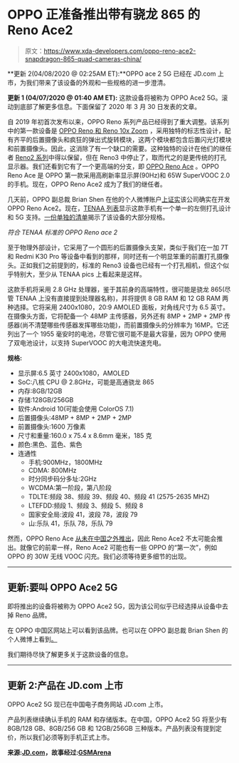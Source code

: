 # OPPO 正准备推出带有骁龙 865 的 Reno Ace2

> 原文：<https://www.xda-developers.com/oppo-reno-ace2-snapdragon-865-quad-cameras-china/>

**更新 2(04/08/2020 @ 02:25AM ET):**OPPO ace 2 5G 已经在 JD.com 上市，为我们带来了该设备的外观和一些规格的进一步澄清。

**更新 1 (04/07/2020 @ 01:40 AM ET):** 这款设备将被称为 OPPO Ace2 5G。滚动到底部了解更多信息。下面保留了 2020 年 3 月 30 日发表的文章。

自 2019 年初首次发布以来，OPPO Reno 系列产品已经得到了重大调整。该系列中的第一款设备是 [OPPO Reno 和 Reno 10x Zoom](https://www.xda-developers.com/oppo-reno-10x-zoom-launch/) ，采用独特的标志性设计，配有齐平的后置摄像头和疯狂的弹出式旋转模块，这两个模块都包含后置闪光灯模块和前置摄像头。因此，这消除了有一个缺口的需要。这种独特的设计在他们的继任者 [Reno2 系列](https://www.xda-developers.com/oppo-reno2-48mp-quad-cameras-india-reno2z-reno2f/)中得以保留，但在 Reno3 中停止了，取而代之的是更传统的打孔显示器。我们还看到它有了一个更高端的分支，即 [OPPO Reno Ace](https://www.xda-developers.com/oppo-reno-ace-65w-supervooc-special-gundam-edition-china-launch/) 。OPPO Reno Ace 是 OPPO 第一款采用高刷新率显示屏(90Hz)和 65W SuperVOOC 2.0 的手机。现在，OPPO Reno Ace2 成为了我们的继任者。

几天前，OPPO 副总裁 Brian Shen 在他的个人微博账户[上证实](https://www.weibo.com/6561912289/IAcOynMa1)该公司确实在开发 OPPO Reno Ace2。现在，[TENAA 列表](http://www.tenaa.com.cn/WSFW/LicenceShow.aspx?code=gLydvIHfWhGwjnVKrA4poJg%2bglL7Yvt2EE4ejhgck68e4tBWPLt%2bU0HDr%2fOdiZtl)显示这款手机有一个单一的左侧打孔设计和 5G 支持。[一份单独的清单](http://shouji.tenaa.com.cn/mobile/MobileDetail.aspx?code=UondHOG6P1zsN3goHv2pEUJiYF5yFDan)揭示了该设备的大部分规格。

*符合 TENAA 标准的 OPPO Reno ace 2*

至于物理外部设计，它采用了一个圆形的后置摄像头支架，类似于我们在一加 7T 和 Redmi K30 Pro 等设备中看到的那样，同时还有一个明显笨重的前置打孔摄像头。正如我们之前提到的，标准的 Reno3 设备也已经有一个打孔相机，但这个似乎特别大，至少从 TENAA pics 上看起来是这样。

这款手机将采用 2.8 GHz 处理器，鉴于其前身的高端特性，很可能是骁龙 865(尽管 TENAA 上没有直接提到处理器名称)，并将提供 8 GB RAM 和 12 GB RAM 两种选择。它将采用 2400x1080，20:9 AMOLED 面板，对角线尺寸为 6.5 英寸。在摄像头方面，它将配备一个 48MP 主传感器，另外还有 8MP + 2MP + 2MP 传感器(尚不清楚哪些传感器发挥哪些功能)，而前置摄像头的分辨率为 16MP。它还列出了一个 1955 毫安时的电池，尽管它很可能不是最大容量，因为 OPPO 使用了双电池设计，以支持 SuperVOOC 的大电流快速充电。

**规格:**

*   显示屏:6.5 英寸 2400x1080，AMOLED
*   SoC:八核 CPU @ 2.8GHz，可能是高通骁龙 865
*   内存:8GB/12GB
*   存储:128GB/256GB
*   软件:Android 10(可能会使用 ColorOS 7.1)
*   后置摄像头:48MP + 8MP + 2MP + 2MP
*   前置摄像头:1600 万像素
*   尺寸和重量:160.0 x 75.4 x 8.6mm 毫米，185 克
*   颜色:黑色、蓝色、紫色
*   连通性
    *   手机:900MHz，1800MHz
    *   CDMA: 800MHz
    *   时分同步码分多址:2GHz
    *   WCDMA:第一阶段，第八阶段
    *   TDLTE:频段 38、频段 39、频段 40、频段 41 (2575-2635 MHZ)
    *   LTEFDD:频段 1、频段 3、频段 5、频段 8
    *   国家安全局:波段 41，波段 78，波段 79
    *   山:乐队 41，乐队 78，乐队 79

然而，OPPO Reno Ace [从未在中国之外推出](https://www.xda-developers.com/oppo-reno-ace-65w-supervooc-special-gundam-edition-china-launch/)，因此 Reno Ace2 不太可能会推出。就像它的前辈一样，Reno Ace2 可能也有一些 OPPO 的“第一次”，例如 OPPO 的 30W 无线 VOOC 闪充。我们必须等待更多细节的出现。

* * *

## 更新:要叫 OPPO Ace2 5G

即将推出的设备将被称为 OPPO Ace2 5G，因为该公司似乎已经选择从设备中去掉 Reno 品牌。

在 OPPO 中国区网站上可以看到该品牌。也可以在 OPPO 副总裁 Brian Shen 的个人微博上看到[。](https://www.weibo.com/6561912289/ICc0Df4E4?type=comment#_rnd1586237182096)

我们期待尽快了解更多关于这款设备的信息。

* * *

## 更新 2:产品在 JD.com 上市

OPPO Ace2 5G 现已在中国电子商务网站 JD.com 上市。

产品列表继续确认手机的 RAM 和存储版本。在中国，OPPO Ace2 5G 将至少有 8GB/128 GB、8GB/256 GB 和 12GB/256GB 三种版本。产品列表没有提到定价，所以我们必须等到手机正式上市。

**来源:[JD.com](https://item.jd.com/100012372824.html)，故事经过:[GSMArena](https://www.gsmarena.com/oppo_reno_ace_2_official_renders_online-news-42511.php)**